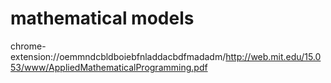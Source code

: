 # mathematical  models






chrome-extension://oemmndcbldboiebfnladdacbdfmadadm/http://web.mit.edu/15.053/www/AppliedMathematicalProgramming.pdf














